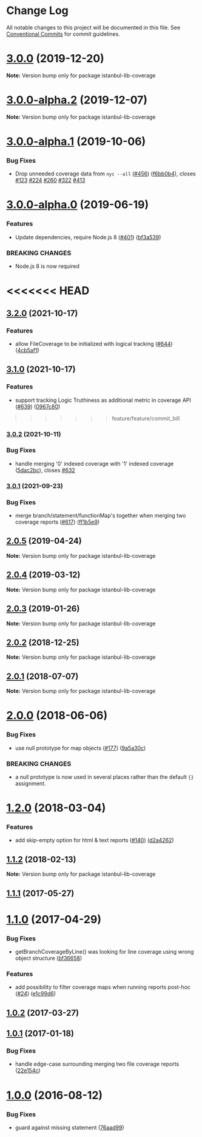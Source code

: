 # Change Log

All notable changes to this project will be documented in this file.
See [Conventional Commits](https://conventionalcommits.org) for commit guidelines.

# [3.0.0](https://github.com/istanbuljs/istanbuljs/compare/istanbul-lib-coverage@3.0.0-alpha.2...istanbul-lib-coverage@3.0.0) (2019-12-20)

**Note:** Version bump only for package istanbul-lib-coverage





# [3.0.0-alpha.2](https://github.com/istanbuljs/istanbuljs/compare/istanbul-lib-coverage@3.0.0-alpha.1...istanbul-lib-coverage@3.0.0-alpha.2) (2019-12-07)

**Note:** Version bump only for package istanbul-lib-coverage





# [3.0.0-alpha.1](https://github.com/istanbuljs/istanbuljs/compare/istanbul-lib-coverage@3.0.0-alpha.0...istanbul-lib-coverage@3.0.0-alpha.1) (2019-10-06)


### Bug Fixes

* Drop unneeded coverage data from `nyc --all` ([#456](https://github.com/istanbuljs/istanbuljs/issues/456)) ([f6bb0b4](https://github.com/istanbuljs/istanbuljs/commit/f6bb0b4)), closes [#123](https://github.com/istanbuljs/istanbuljs/issues/123) [#224](https://github.com/istanbuljs/istanbuljs/issues/224) [#260](https://github.com/istanbuljs/istanbuljs/issues/260) [#322](https://github.com/istanbuljs/istanbuljs/issues/322) [#413](https://github.com/istanbuljs/istanbuljs/issues/413)





# [3.0.0-alpha.0](https://github.com/istanbuljs/istanbuljs/compare/istanbul-lib-coverage@2.0.5...istanbul-lib-coverage@3.0.0-alpha.0) (2019-06-19)


### Features

* Update dependencies, require Node.js 8 ([#401](https://github.com/istanbuljs/istanbuljs/issues/401)) ([bf3a539](https://github.com/istanbuljs/istanbuljs/commit/bf3a539))


### BREAKING CHANGES

* Node.js 8 is now required





<<<<<<< HEAD
=======
## [3.2.0](https://www.github.com/istanbuljs/istanbuljs/compare/istanbul-lib-coverage-v3.1.0...istanbul-lib-coverage-v3.2.0) (2021-10-17)


### Features

* allow FileCoverage to be initialized with logical tracking ([#644](https://www.github.com/istanbuljs/istanbuljs/issues/644)) ([4cb5af1](https://www.github.com/istanbuljs/istanbuljs/commit/4cb5af1daaf33c3e9a5f3ee44f6bb7f958e5ba04))

## [3.1.0](https://www.github.com/istanbuljs/istanbuljs/compare/istanbul-lib-coverage-v3.0.2...istanbul-lib-coverage-v3.1.0) (2021-10-17)


### Features

* support tracking Logic Truthiness as additional metric in coverage API ([#639](https://www.github.com/istanbuljs/istanbuljs/issues/639)) ([0967c80](https://www.github.com/istanbuljs/istanbuljs/commit/0967c80b905c3c17675ff2185b2325784e8dc0a2))

>>>>>>> feature/feature/commit_bill
### [3.0.2](https://www.github.com/istanbuljs/istanbuljs/compare/istanbul-lib-coverage-v3.0.1...istanbul-lib-coverage-v3.0.2) (2021-10-11)


### Bug Fixes

* handle merging '0' indexed coverage with '1' indexed coverage ([5dac2bc](https://www.github.com/istanbuljs/istanbuljs/commit/5dac2bcf28d6f27dbb720be72c2b692153418ab5)), closes [#632](https://www.github.com/istanbuljs/istanbuljs/issues/632)

### [3.0.1](https://www.github.com/istanbuljs/istanbuljs/compare/istanbul-lib-coverage-v3.0.0...istanbul-lib-coverage-v3.0.1) (2021-09-23)


### Bug Fixes

* merge branch/statement/functionMap's together when merging two coverage reports ([#617](https://www.github.com/istanbuljs/istanbuljs/issues/617)) ([ff1b5e9](https://www.github.com/istanbuljs/istanbuljs/commit/ff1b5e915201e4ff8f737010509bab98d8238118))

## [2.0.5](https://github.com/istanbuljs/istanbuljs/compare/istanbul-lib-coverage@2.0.4...istanbul-lib-coverage@2.0.5) (2019-04-24)

**Note:** Version bump only for package istanbul-lib-coverage





## [2.0.4](https://github.com/istanbuljs/istanbuljs/compare/istanbul-lib-coverage@2.0.3...istanbul-lib-coverage@2.0.4) (2019-03-12)

**Note:** Version bump only for package istanbul-lib-coverage





## [2.0.3](https://github.com/istanbuljs/istanbuljs/compare/istanbul-lib-coverage@2.0.2...istanbul-lib-coverage@2.0.3) (2019-01-26)

**Note:** Version bump only for package istanbul-lib-coverage





<a name="2.0.2"></a>
## [2.0.2](https://github.com/istanbuljs/istanbuljs/compare/istanbul-lib-coverage@2.0.1...istanbul-lib-coverage@2.0.2) (2018-12-25)




**Note:** Version bump only for package istanbul-lib-coverage

<a name="2.0.1"></a>
## [2.0.1](https://github.com/istanbuljs/istanbuljs/compare/istanbul-lib-coverage@2.0.0...istanbul-lib-coverage@2.0.1) (2018-07-07)




**Note:** Version bump only for package istanbul-lib-coverage

<a name="2.0.0"></a>
# [2.0.0](https://github.com/istanbuljs/istanbuljs/compare/istanbul-lib-coverage@1.2.0...istanbul-lib-coverage@2.0.0) (2018-06-06)


### Bug Fixes

* use null prototype for map objects ([#177](https://github.com/istanbuljs/istanbuljs/issues/177)) ([9a5a30c](https://github.com/istanbuljs/istanbuljs/commit/9a5a30c))


### BREAKING CHANGES

* a null prototype is now used in several places rather than the default `{}` assignment.




<a name="1.2.0"></a>
# [1.2.0](https://github.com/istanbuljs/istanbuljs/compare/istanbul-lib-coverage@1.1.2...istanbul-lib-coverage@1.2.0) (2018-03-04)


### Features

* add skip-empty option for html & text reports ([#140](https://github.com/istanbuljs/istanbuljs/issues/140)) ([d2a4262](https://github.com/istanbuljs/istanbuljs/commit/d2a4262))




<a name="1.1.2"></a>
## [1.1.2](https://github.com/istanbuljs/istanbuljs/compare/istanbul-lib-coverage@1.1.1...istanbul-lib-coverage@1.1.2) (2018-02-13)




**Note:** Version bump only for package istanbul-lib-coverage

<a name="1.1.1"></a>
## [1.1.1](https://github.com/istanbuljs/istanbuljs/compare/istanbul-lib-coverage@1.1.0...istanbul-lib-coverage@1.1.1) (2017-05-27)




<a name="1.1.0"></a>
# [1.1.0](https://github.com/istanbuljs/istanbul-lib-coverage/compare/istanbul-lib-coverage@1.0.2...istanbul-lib-coverage@1.1.0) (2017-04-29)


### Bug Fixes

* getBranchCoverageByLine() was looking for line coverage using wrong object structure ([bf36658](https://github.com/istanbuljs/istanbul-lib-coverage/commit/bf36658))


### Features

* add possibility to filter coverage maps when running reports post-hoc ([#24](https://github.com/istanbuljs/istanbuljs/issues/24)) ([e1c99d6](https://github.com/istanbuljs/istanbul-lib-coverage/commit/e1c99d6))




<a name="1.0.2"></a>
## [1.0.2](https://github.com/istanbuljs/istanbul-lib-coverage/compare/istanbul-lib-coverage@1.0.1...istanbul-lib-coverage@1.0.2) (2017-03-27)

<a name="1.0.1"></a>
## [1.0.1](https://github.com/istanbuljs/istanbul-lib-coverage/compare/v1.0.0...v1.0.1) (2017-01-18)


### Bug Fixes

* handle edge-case surrounding merging two file coverage reports ([22e154c](https://github.com/istanbuljs/istanbul-lib-coverage/commit/22e154c))



<a name="1.0.0"></a>
# [1.0.0](https://github.com/istanbuljs/istanbul-lib-coverage/compare/v1.0.0-alpha.3...v1.0.0) (2016-08-12)


### Bug Fixes

* guard against missing statement ([76aad99](https://github.com/istanbuljs/istanbul-lib-coverage/commit/76aad99))
